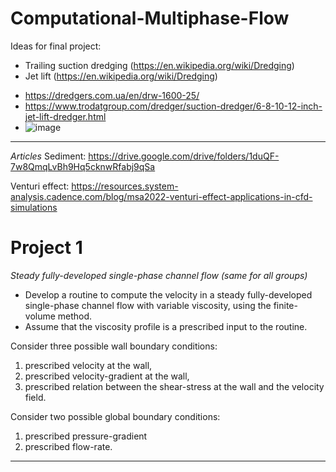 # Computational-Multiphase-Flow

Ideas for final project:
- Trailing suction dredging (https://en.wikipedia.org/wiki/Dredging)
- Jet lift (https://en.wikipedia.org/wiki/Dredging)
* https://dredgers.com.ua/en/drw-1600-25/
* https://www.trodatgroup.com/dredger/suction-dredger/6-8-10-12-inch-jet-lift-dredger.html
* ![image](https://user-images.githubusercontent.com/70904313/220875658-73720f7c-849f-4146-a726-9e739928c15c.png)
---

*Articles*
Sediment:
https://drive.google.com/drive/folders/1duQF-7w8QmqLvBh9Hq5cknwRfabj9qSa

Venturi effect:
https://resources.system-analysis.cadence.com/blog/msa2022-venturi-effect-applications-in-cfd-simulations



# Project 1
*Steady fully-developed single-phase channel flow (same for all groups)*
 - Develop a routine to compute the velocity in a steady fully-developed single-phase
channel flow with variable viscosity, using the finite-volume method. 
- Assume that the viscosity profile is a prescribed input to the routine. 

Consider three possible wall boundary
conditions: 
1. prescribed velocity at the wall,
2. prescribed velocity-gradient at the wall,
3. prescribed relation between the shear-stress at the wall and the velocity field.

Consider two possible global boundary conditions: 
1. prescribed pressure-gradient
2. prescribed flow-rate.

---
